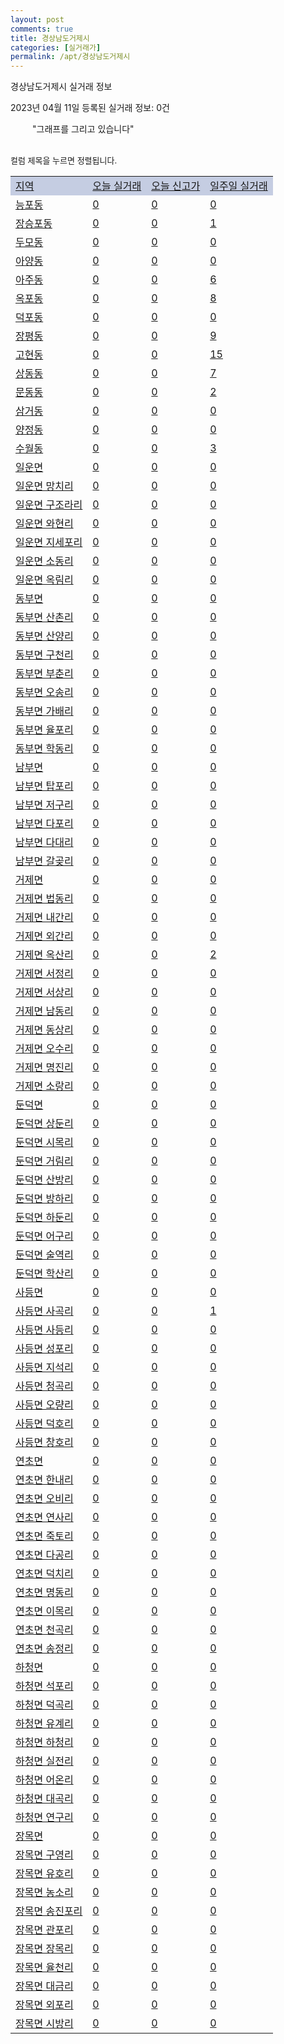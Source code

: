```yaml
---
layout: post
comments: true
title: 경상남도거제시
categories: [실거래가]
permalink: /apt/경상남도거제시
---
```


경상남도거제시 실거래 정보

2023년 04월 11일 등록된 실거래 정보: 0건

<!--<script async src="https://pagead2.googlesyndication.com/pagead/js/adsbygoogle.js?client=ca-pub-3485438051770037"
 crossorigin="anonymous"></script>-->

<script type="text/javascript">
  google.charts.load('current', {'packages':['corechart']});
  google.charts.setOnLoadCallback(drawChart);

  function drawChart() {
    var data = google.visualization.arrayToDataTable([['거래일', '매매', '전월세', '전매'], ['21-01', 7, 6, 3], ['21-02', 0, 3, 0], ['21-03', 0, 2, 0], ['21-04', 0, 1, 0], ['21-05', 0, 1, 0], ['21-06', 0, 2, 0], ['21-07', 19, 21, 2], ['21-08', 121, 102, 68], ['21-09', 21, 6, 11], ['21-10', 8, 2, 4], ['21-11', 7, 10, 3], ['21-12', 0, 9, 0], ['22-01', 0, 60, 10], ['22-02', 11, 8, 5], ['22-03', 8, 13, 2], ['22-04', 304, 216, 50], ['22-05', 284, 240, 50], ['22-06', 199, 222, 28], ['22-07', 146, 286, 26], ['22-08', 134, 262, 32], ['22-09', 109, 249, 21], ['22-10', 118, 284, 17], ['22-11', 119, 297, 25], ['22-12', 117, 271, 16], ['23-01', 98, 287, 19], ['23-02', 140, 373, 24], ['23-03', 136, 223, 22], ['23-04', 11, 14, 2]]);

    var options = {
      title: '최근 1년간 유형별 거래량 추이',
      legend: { position: 'bottom' }
    };

    setTimeout(function() {
        var chart = new google.visualization.LineChart(document.getElementById('columnchart_material'));
        chart.draw(data, (options));
        document.getElementById('loading').style.display = 'none';
        var dayLabel = (new Date()).getDay();
        if (dayLabel < 2) {
            sorttable.innerSortFunction.apply(document.getElementById('week'), []);
            sorttable.innerSortFunction.apply(document.getElementById('week'), []);        
        }
        else {
            sorttable.innerSortFunction.apply(document.getElementById('today'), []);
            sorttable.innerSortFunction.apply(document.getElementById('today'), []);
        }
    }, 200);

  }
</script>

<div id="loading" style="z-index:20; display: block; margin-left: 35px">"그래프를 그리고 있습니다"</div>
<div id="columnchart_material" style="width: 95%; margin-left: -35px; display: block"></div>
<!--<div style="width: 95%; margin-left: -35px; display: block">
      <script async src="https://pagead2.googlesyndication.com/pagead/js/adsbygoogle.js?client=ca-pub-3485438051770037"
          crossorigin="anonymous"></script>
      <ins class="adsbygoogle"
          style="display:block"
          data-ad-format="fluid"
          data-ad-layout-key="-fb+5w+4e-db+86"
          data-ad-client="ca-pub-3485438051770037"
          data-ad-slot="1827090281"></ins>
      <script>
          (adsbygoogle = window.adsbygoogle || []).push({});
      </script>
</div>-->
<br>

<font size='small' style='font-size: small;'>컬럼 제목을 누르면 정렬됩니다.</font>
<table class="sortable">
  <tr style='background-color: rgba(114, 132, 186,0.4);'>
    <td id="region"><a href="#">지역</a></td>
    <td id="today"><a href="#">오늘 실거래</a></td>
    <td id="today_new"><a href="#">오늘 신고가</a></td>
    <td id="week"><a href="#">일주일 실거래</a></td>
  </tr>

  
  <tr class="item">
    <td><a href="경상남도거제시능포동">능포동</a></td>
    <td><a href="경상남도거제시능포동">0</a></td>
    <td><a href="경상남도거제시능포동">0</a></td>
    <td><a href="경상남도거제시능포동">0</a></td>
  </tr>
    

  <tr class="item">
    <td><a href="경상남도거제시장승포동">장승포동</a></td>
    <td><a href="경상남도거제시장승포동">0</a></td>
    <td><a href="경상남도거제시장승포동">0</a></td>
    <td><a href="경상남도거제시장승포동">1</a></td>
  </tr>
    

  <tr class="item">
    <td><a href="경상남도거제시두모동">두모동</a></td>
    <td><a href="경상남도거제시두모동">0</a></td>
    <td><a href="경상남도거제시두모동">0</a></td>
    <td><a href="경상남도거제시두모동">0</a></td>
  </tr>
    

  <tr class="item">
    <td><a href="경상남도거제시아양동">아양동</a></td>
    <td><a href="경상남도거제시아양동">0</a></td>
    <td><a href="경상남도거제시아양동">0</a></td>
    <td><a href="경상남도거제시아양동">0</a></td>
  </tr>
    

  <tr class="item">
    <td><a href="경상남도거제시아주동">아주동</a></td>
    <td><a href="경상남도거제시아주동">0</a></td>
    <td><a href="경상남도거제시아주동">0</a></td>
    <td><a href="경상남도거제시아주동">6</a></td>
  </tr>
    

  <tr class="item">
    <td><a href="경상남도거제시옥포동">옥포동</a></td>
    <td><a href="경상남도거제시옥포동">0</a></td>
    <td><a href="경상남도거제시옥포동">0</a></td>
    <td><a href="경상남도거제시옥포동">8</a></td>
  </tr>
    

  <tr class="item">
    <td><a href="경상남도거제시덕포동">덕포동</a></td>
    <td><a href="경상남도거제시덕포동">0</a></td>
    <td><a href="경상남도거제시덕포동">0</a></td>
    <td><a href="경상남도거제시덕포동">0</a></td>
  </tr>
    

  <tr class="item">
    <td><a href="경상남도거제시장평동">장평동</a></td>
    <td><a href="경상남도거제시장평동">0</a></td>
    <td><a href="경상남도거제시장평동">0</a></td>
    <td><a href="경상남도거제시장평동">9</a></td>
  </tr>
    

  <tr class="item">
    <td><a href="경상남도거제시고현동">고현동</a></td>
    <td><a href="경상남도거제시고현동">0</a></td>
    <td><a href="경상남도거제시고현동">0</a></td>
    <td><a href="경상남도거제시고현동">15</a></td>
  </tr>
    

  <tr class="item">
    <td><a href="경상남도거제시상동동">상동동</a></td>
    <td><a href="경상남도거제시상동동">0</a></td>
    <td><a href="경상남도거제시상동동">0</a></td>
    <td><a href="경상남도거제시상동동">7</a></td>
  </tr>
    

  <tr class="item">
    <td><a href="경상남도거제시문동동">문동동</a></td>
    <td><a href="경상남도거제시문동동">0</a></td>
    <td><a href="경상남도거제시문동동">0</a></td>
    <td><a href="경상남도거제시문동동">2</a></td>
  </tr>
    

  <tr class="item">
    <td><a href="경상남도거제시삼거동">삼거동</a></td>
    <td><a href="경상남도거제시삼거동">0</a></td>
    <td><a href="경상남도거제시삼거동">0</a></td>
    <td><a href="경상남도거제시삼거동">0</a></td>
  </tr>
    

  <tr class="item">
    <td><a href="경상남도거제시양정동">양정동</a></td>
    <td><a href="경상남도거제시양정동">0</a></td>
    <td><a href="경상남도거제시양정동">0</a></td>
    <td><a href="경상남도거제시양정동">0</a></td>
  </tr>
    

  <tr class="item">
    <td><a href="경상남도거제시수월동">수월동</a></td>
    <td><a href="경상남도거제시수월동">0</a></td>
    <td><a href="경상남도거제시수월동">0</a></td>
    <td><a href="경상남도거제시수월동">3</a></td>
  </tr>
    

  <tr class="item">
    <td><a href="경상남도거제시일운면">일운면</a></td>
    <td><a href="경상남도거제시일운면">0</a></td>
    <td><a href="경상남도거제시일운면">0</a></td>
    <td><a href="경상남도거제시일운면">0</a></td>
  </tr>
    

  <tr class="item">
    <td><a href="경상남도거제시일운면망치리">일운면 망치리</a></td>
    <td><a href="경상남도거제시일운면망치리">0</a></td>
    <td><a href="경상남도거제시일운면망치리">0</a></td>
    <td><a href="경상남도거제시일운면망치리">0</a></td>
  </tr>
    

  <tr class="item">
    <td><a href="경상남도거제시일운면구조라리">일운면 구조라리</a></td>
    <td><a href="경상남도거제시일운면구조라리">0</a></td>
    <td><a href="경상남도거제시일운면구조라리">0</a></td>
    <td><a href="경상남도거제시일운면구조라리">0</a></td>
  </tr>
    

  <tr class="item">
    <td><a href="경상남도거제시일운면와현리">일운면 와현리</a></td>
    <td><a href="경상남도거제시일운면와현리">0</a></td>
    <td><a href="경상남도거제시일운면와현리">0</a></td>
    <td><a href="경상남도거제시일운면와현리">0</a></td>
  </tr>
    

  <tr class="item">
    <td><a href="경상남도거제시일운면지세포리">일운면 지세포리</a></td>
    <td><a href="경상남도거제시일운면지세포리">0</a></td>
    <td><a href="경상남도거제시일운면지세포리">0</a></td>
    <td><a href="경상남도거제시일운면지세포리">0</a></td>
  </tr>
    

  <tr class="item">
    <td><a href="경상남도거제시일운면소동리">일운면 소동리</a></td>
    <td><a href="경상남도거제시일운면소동리">0</a></td>
    <td><a href="경상남도거제시일운면소동리">0</a></td>
    <td><a href="경상남도거제시일운면소동리">0</a></td>
  </tr>
    

  <tr class="item">
    <td><a href="경상남도거제시일운면옥림리">일운면 옥림리</a></td>
    <td><a href="경상남도거제시일운면옥림리">0</a></td>
    <td><a href="경상남도거제시일운면옥림리">0</a></td>
    <td><a href="경상남도거제시일운면옥림리">0</a></td>
  </tr>
    

  <tr class="item">
    <td><a href="경상남도거제시동부면">동부면</a></td>
    <td><a href="경상남도거제시동부면">0</a></td>
    <td><a href="경상남도거제시동부면">0</a></td>
    <td><a href="경상남도거제시동부면">0</a></td>
  </tr>
    

  <tr class="item">
    <td><a href="경상남도거제시동부면산촌리">동부면 산촌리</a></td>
    <td><a href="경상남도거제시동부면산촌리">0</a></td>
    <td><a href="경상남도거제시동부면산촌리">0</a></td>
    <td><a href="경상남도거제시동부면산촌리">0</a></td>
  </tr>
    

  <tr class="item">
    <td><a href="경상남도거제시동부면산양리">동부면 산양리</a></td>
    <td><a href="경상남도거제시동부면산양리">0</a></td>
    <td><a href="경상남도거제시동부면산양리">0</a></td>
    <td><a href="경상남도거제시동부면산양리">0</a></td>
  </tr>
    

  <tr class="item">
    <td><a href="경상남도거제시동부면구천리">동부면 구천리</a></td>
    <td><a href="경상남도거제시동부면구천리">0</a></td>
    <td><a href="경상남도거제시동부면구천리">0</a></td>
    <td><a href="경상남도거제시동부면구천리">0</a></td>
  </tr>
    

  <tr class="item">
    <td><a href="경상남도거제시동부면부춘리">동부면 부춘리</a></td>
    <td><a href="경상남도거제시동부면부춘리">0</a></td>
    <td><a href="경상남도거제시동부면부춘리">0</a></td>
    <td><a href="경상남도거제시동부면부춘리">0</a></td>
  </tr>
    

  <tr class="item">
    <td><a href="경상남도거제시동부면오송리">동부면 오송리</a></td>
    <td><a href="경상남도거제시동부면오송리">0</a></td>
    <td><a href="경상남도거제시동부면오송리">0</a></td>
    <td><a href="경상남도거제시동부면오송리">0</a></td>
  </tr>
    

  <tr class="item">
    <td><a href="경상남도거제시동부면가배리">동부면 가배리</a></td>
    <td><a href="경상남도거제시동부면가배리">0</a></td>
    <td><a href="경상남도거제시동부면가배리">0</a></td>
    <td><a href="경상남도거제시동부면가배리">0</a></td>
  </tr>
    

  <tr class="item">
    <td><a href="경상남도거제시동부면율포리">동부면 율포리</a></td>
    <td><a href="경상남도거제시동부면율포리">0</a></td>
    <td><a href="경상남도거제시동부면율포리">0</a></td>
    <td><a href="경상남도거제시동부면율포리">0</a></td>
  </tr>
    

  <tr class="item">
    <td><a href="경상남도거제시동부면학동리">동부면 학동리</a></td>
    <td><a href="경상남도거제시동부면학동리">0</a></td>
    <td><a href="경상남도거제시동부면학동리">0</a></td>
    <td><a href="경상남도거제시동부면학동리">0</a></td>
  </tr>
    

  <tr class="item">
    <td><a href="경상남도거제시남부면">남부면</a></td>
    <td><a href="경상남도거제시남부면">0</a></td>
    <td><a href="경상남도거제시남부면">0</a></td>
    <td><a href="경상남도거제시남부면">0</a></td>
  </tr>
    

  <tr class="item">
    <td><a href="경상남도거제시남부면탑포리">남부면 탑포리</a></td>
    <td><a href="경상남도거제시남부면탑포리">0</a></td>
    <td><a href="경상남도거제시남부면탑포리">0</a></td>
    <td><a href="경상남도거제시남부면탑포리">0</a></td>
  </tr>
    

  <tr class="item">
    <td><a href="경상남도거제시남부면저구리">남부면 저구리</a></td>
    <td><a href="경상남도거제시남부면저구리">0</a></td>
    <td><a href="경상남도거제시남부면저구리">0</a></td>
    <td><a href="경상남도거제시남부면저구리">0</a></td>
  </tr>
    

  <tr class="item">
    <td><a href="경상남도거제시남부면다포리">남부면 다포리</a></td>
    <td><a href="경상남도거제시남부면다포리">0</a></td>
    <td><a href="경상남도거제시남부면다포리">0</a></td>
    <td><a href="경상남도거제시남부면다포리">0</a></td>
  </tr>
    

  <tr class="item">
    <td><a href="경상남도거제시남부면다대리">남부면 다대리</a></td>
    <td><a href="경상남도거제시남부면다대리">0</a></td>
    <td><a href="경상남도거제시남부면다대리">0</a></td>
    <td><a href="경상남도거제시남부면다대리">0</a></td>
  </tr>
    

  <tr class="item">
    <td><a href="경상남도거제시남부면갈곶리">남부면 갈곶리</a></td>
    <td><a href="경상남도거제시남부면갈곶리">0</a></td>
    <td><a href="경상남도거제시남부면갈곶리">0</a></td>
    <td><a href="경상남도거제시남부면갈곶리">0</a></td>
  </tr>
    

  <tr class="item">
    <td><a href="경상남도거제시거제면">거제면</a></td>
    <td><a href="경상남도거제시거제면">0</a></td>
    <td><a href="경상남도거제시거제면">0</a></td>
    <td><a href="경상남도거제시거제면">0</a></td>
  </tr>
    

  <tr class="item">
    <td><a href="경상남도거제시거제면법동리">거제면 법동리</a></td>
    <td><a href="경상남도거제시거제면법동리">0</a></td>
    <td><a href="경상남도거제시거제면법동리">0</a></td>
    <td><a href="경상남도거제시거제면법동리">0</a></td>
  </tr>
    

  <tr class="item">
    <td><a href="경상남도거제시거제면내간리">거제면 내간리</a></td>
    <td><a href="경상남도거제시거제면내간리">0</a></td>
    <td><a href="경상남도거제시거제면내간리">0</a></td>
    <td><a href="경상남도거제시거제면내간리">0</a></td>
  </tr>
    

  <tr class="item">
    <td><a href="경상남도거제시거제면외간리">거제면 외간리</a></td>
    <td><a href="경상남도거제시거제면외간리">0</a></td>
    <td><a href="경상남도거제시거제면외간리">0</a></td>
    <td><a href="경상남도거제시거제면외간리">0</a></td>
  </tr>
    

  <tr class="item">
    <td><a href="경상남도거제시거제면옥산리">거제면 옥산리</a></td>
    <td><a href="경상남도거제시거제면옥산리">0</a></td>
    <td><a href="경상남도거제시거제면옥산리">0</a></td>
    <td><a href="경상남도거제시거제면옥산리">2</a></td>
  </tr>
    

  <tr class="item">
    <td><a href="경상남도거제시거제면서정리">거제면 서정리</a></td>
    <td><a href="경상남도거제시거제면서정리">0</a></td>
    <td><a href="경상남도거제시거제면서정리">0</a></td>
    <td><a href="경상남도거제시거제면서정리">0</a></td>
  </tr>
    

  <tr class="item">
    <td><a href="경상남도거제시거제면서상리">거제면 서상리</a></td>
    <td><a href="경상남도거제시거제면서상리">0</a></td>
    <td><a href="경상남도거제시거제면서상리">0</a></td>
    <td><a href="경상남도거제시거제면서상리">0</a></td>
  </tr>
    

  <tr class="item">
    <td><a href="경상남도거제시거제면남동리">거제면 남동리</a></td>
    <td><a href="경상남도거제시거제면남동리">0</a></td>
    <td><a href="경상남도거제시거제면남동리">0</a></td>
    <td><a href="경상남도거제시거제면남동리">0</a></td>
  </tr>
    

  <tr class="item">
    <td><a href="경상남도거제시거제면동상리">거제면 동상리</a></td>
    <td><a href="경상남도거제시거제면동상리">0</a></td>
    <td><a href="경상남도거제시거제면동상리">0</a></td>
    <td><a href="경상남도거제시거제면동상리">0</a></td>
  </tr>
    

  <tr class="item">
    <td><a href="경상남도거제시거제면오수리">거제면 오수리</a></td>
    <td><a href="경상남도거제시거제면오수리">0</a></td>
    <td><a href="경상남도거제시거제면오수리">0</a></td>
    <td><a href="경상남도거제시거제면오수리">0</a></td>
  </tr>
    

  <tr class="item">
    <td><a href="경상남도거제시거제면명진리">거제면 명진리</a></td>
    <td><a href="경상남도거제시거제면명진리">0</a></td>
    <td><a href="경상남도거제시거제면명진리">0</a></td>
    <td><a href="경상남도거제시거제면명진리">0</a></td>
  </tr>
    

  <tr class="item">
    <td><a href="경상남도거제시거제면소랑리">거제면 소랑리</a></td>
    <td><a href="경상남도거제시거제면소랑리">0</a></td>
    <td><a href="경상남도거제시거제면소랑리">0</a></td>
    <td><a href="경상남도거제시거제면소랑리">0</a></td>
  </tr>
    

  <tr class="item">
    <td><a href="경상남도거제시둔덕면">둔덕면</a></td>
    <td><a href="경상남도거제시둔덕면">0</a></td>
    <td><a href="경상남도거제시둔덕면">0</a></td>
    <td><a href="경상남도거제시둔덕면">0</a></td>
  </tr>
    

  <tr class="item">
    <td><a href="경상남도거제시둔덕면상둔리">둔덕면 상둔리</a></td>
    <td><a href="경상남도거제시둔덕면상둔리">0</a></td>
    <td><a href="경상남도거제시둔덕면상둔리">0</a></td>
    <td><a href="경상남도거제시둔덕면상둔리">0</a></td>
  </tr>
    

  <tr class="item">
    <td><a href="경상남도거제시둔덕면시목리">둔덕면 시목리</a></td>
    <td><a href="경상남도거제시둔덕면시목리">0</a></td>
    <td><a href="경상남도거제시둔덕면시목리">0</a></td>
    <td><a href="경상남도거제시둔덕면시목리">0</a></td>
  </tr>
    

  <tr class="item">
    <td><a href="경상남도거제시둔덕면거림리">둔덕면 거림리</a></td>
    <td><a href="경상남도거제시둔덕면거림리">0</a></td>
    <td><a href="경상남도거제시둔덕면거림리">0</a></td>
    <td><a href="경상남도거제시둔덕면거림리">0</a></td>
  </tr>
    

  <tr class="item">
    <td><a href="경상남도거제시둔덕면산방리">둔덕면 산방리</a></td>
    <td><a href="경상남도거제시둔덕면산방리">0</a></td>
    <td><a href="경상남도거제시둔덕면산방리">0</a></td>
    <td><a href="경상남도거제시둔덕면산방리">0</a></td>
  </tr>
    

  <tr class="item">
    <td><a href="경상남도거제시둔덕면방하리">둔덕면 방하리</a></td>
    <td><a href="경상남도거제시둔덕면방하리">0</a></td>
    <td><a href="경상남도거제시둔덕면방하리">0</a></td>
    <td><a href="경상남도거제시둔덕면방하리">0</a></td>
  </tr>
    

  <tr class="item">
    <td><a href="경상남도거제시둔덕면하둔리">둔덕면 하둔리</a></td>
    <td><a href="경상남도거제시둔덕면하둔리">0</a></td>
    <td><a href="경상남도거제시둔덕면하둔리">0</a></td>
    <td><a href="경상남도거제시둔덕면하둔리">0</a></td>
  </tr>
    

  <tr class="item">
    <td><a href="경상남도거제시둔덕면어구리">둔덕면 어구리</a></td>
    <td><a href="경상남도거제시둔덕면어구리">0</a></td>
    <td><a href="경상남도거제시둔덕면어구리">0</a></td>
    <td><a href="경상남도거제시둔덕면어구리">0</a></td>
  </tr>
    

  <tr class="item">
    <td><a href="경상남도거제시둔덕면술역리">둔덕면 술역리</a></td>
    <td><a href="경상남도거제시둔덕면술역리">0</a></td>
    <td><a href="경상남도거제시둔덕면술역리">0</a></td>
    <td><a href="경상남도거제시둔덕면술역리">0</a></td>
  </tr>
    

  <tr class="item">
    <td><a href="경상남도거제시둔덕면학산리">둔덕면 학산리</a></td>
    <td><a href="경상남도거제시둔덕면학산리">0</a></td>
    <td><a href="경상남도거제시둔덕면학산리">0</a></td>
    <td><a href="경상남도거제시둔덕면학산리">0</a></td>
  </tr>
    

  <tr class="item">
    <td><a href="경상남도거제시사등면">사등면</a></td>
    <td><a href="경상남도거제시사등면">0</a></td>
    <td><a href="경상남도거제시사등면">0</a></td>
    <td><a href="경상남도거제시사등면">0</a></td>
  </tr>
    

  <tr class="item">
    <td><a href="경상남도거제시사등면사곡리">사등면 사곡리</a></td>
    <td><a href="경상남도거제시사등면사곡리">0</a></td>
    <td><a href="경상남도거제시사등면사곡리">0</a></td>
    <td><a href="경상남도거제시사등면사곡리">1</a></td>
  </tr>
    

  <tr class="item">
    <td><a href="경상남도거제시사등면사등리">사등면 사등리</a></td>
    <td><a href="경상남도거제시사등면사등리">0</a></td>
    <td><a href="경상남도거제시사등면사등리">0</a></td>
    <td><a href="경상남도거제시사등면사등리">0</a></td>
  </tr>
    

  <tr class="item">
    <td><a href="경상남도거제시사등면성포리">사등면 성포리</a></td>
    <td><a href="경상남도거제시사등면성포리">0</a></td>
    <td><a href="경상남도거제시사등면성포리">0</a></td>
    <td><a href="경상남도거제시사등면성포리">0</a></td>
  </tr>
    

  <tr class="item">
    <td><a href="경상남도거제시사등면지석리">사등면 지석리</a></td>
    <td><a href="경상남도거제시사등면지석리">0</a></td>
    <td><a href="경상남도거제시사등면지석리">0</a></td>
    <td><a href="경상남도거제시사등면지석리">0</a></td>
  </tr>
    

  <tr class="item">
    <td><a href="경상남도거제시사등면청곡리">사등면 청곡리</a></td>
    <td><a href="경상남도거제시사등면청곡리">0</a></td>
    <td><a href="경상남도거제시사등면청곡리">0</a></td>
    <td><a href="경상남도거제시사등면청곡리">0</a></td>
  </tr>
    

  <tr class="item">
    <td><a href="경상남도거제시사등면오량리">사등면 오량리</a></td>
    <td><a href="경상남도거제시사등면오량리">0</a></td>
    <td><a href="경상남도거제시사등면오량리">0</a></td>
    <td><a href="경상남도거제시사등면오량리">0</a></td>
  </tr>
    

  <tr class="item">
    <td><a href="경상남도거제시사등면덕호리">사등면 덕호리</a></td>
    <td><a href="경상남도거제시사등면덕호리">0</a></td>
    <td><a href="경상남도거제시사등면덕호리">0</a></td>
    <td><a href="경상남도거제시사등면덕호리">0</a></td>
  </tr>
    

  <tr class="item">
    <td><a href="경상남도거제시사등면창호리">사등면 창호리</a></td>
    <td><a href="경상남도거제시사등면창호리">0</a></td>
    <td><a href="경상남도거제시사등면창호리">0</a></td>
    <td><a href="경상남도거제시사등면창호리">0</a></td>
  </tr>
    

  <tr class="item">
    <td><a href="경상남도거제시연초면">연초면</a></td>
    <td><a href="경상남도거제시연초면">0</a></td>
    <td><a href="경상남도거제시연초면">0</a></td>
    <td><a href="경상남도거제시연초면">0</a></td>
  </tr>
    

  <tr class="item">
    <td><a href="경상남도거제시연초면한내리">연초면 한내리</a></td>
    <td><a href="경상남도거제시연초면한내리">0</a></td>
    <td><a href="경상남도거제시연초면한내리">0</a></td>
    <td><a href="경상남도거제시연초면한내리">0</a></td>
  </tr>
    

  <tr class="item">
    <td><a href="경상남도거제시연초면오비리">연초면 오비리</a></td>
    <td><a href="경상남도거제시연초면오비리">0</a></td>
    <td><a href="경상남도거제시연초면오비리">0</a></td>
    <td><a href="경상남도거제시연초면오비리">0</a></td>
  </tr>
    

  <tr class="item">
    <td><a href="경상남도거제시연초면연사리">연초면 연사리</a></td>
    <td><a href="경상남도거제시연초면연사리">0</a></td>
    <td><a href="경상남도거제시연초면연사리">0</a></td>
    <td><a href="경상남도거제시연초면연사리">0</a></td>
  </tr>
    

  <tr class="item">
    <td><a href="경상남도거제시연초면죽토리">연초면 죽토리</a></td>
    <td><a href="경상남도거제시연초면죽토리">0</a></td>
    <td><a href="경상남도거제시연초면죽토리">0</a></td>
    <td><a href="경상남도거제시연초면죽토리">0</a></td>
  </tr>
    

  <tr class="item">
    <td><a href="경상남도거제시연초면다공리">연초면 다공리</a></td>
    <td><a href="경상남도거제시연초면다공리">0</a></td>
    <td><a href="경상남도거제시연초면다공리">0</a></td>
    <td><a href="경상남도거제시연초면다공리">0</a></td>
  </tr>
    

  <tr class="item">
    <td><a href="경상남도거제시연초면덕치리">연초면 덕치리</a></td>
    <td><a href="경상남도거제시연초면덕치리">0</a></td>
    <td><a href="경상남도거제시연초면덕치리">0</a></td>
    <td><a href="경상남도거제시연초면덕치리">0</a></td>
  </tr>
    

  <tr class="item">
    <td><a href="경상남도거제시연초면명동리">연초면 명동리</a></td>
    <td><a href="경상남도거제시연초면명동리">0</a></td>
    <td><a href="경상남도거제시연초면명동리">0</a></td>
    <td><a href="경상남도거제시연초면명동리">0</a></td>
  </tr>
    

  <tr class="item">
    <td><a href="경상남도거제시연초면이목리">연초면 이목리</a></td>
    <td><a href="경상남도거제시연초면이목리">0</a></td>
    <td><a href="경상남도거제시연초면이목리">0</a></td>
    <td><a href="경상남도거제시연초면이목리">0</a></td>
  </tr>
    

  <tr class="item">
    <td><a href="경상남도거제시연초면천곡리">연초면 천곡리</a></td>
    <td><a href="경상남도거제시연초면천곡리">0</a></td>
    <td><a href="경상남도거제시연초면천곡리">0</a></td>
    <td><a href="경상남도거제시연초면천곡리">0</a></td>
  </tr>
    

  <tr class="item">
    <td><a href="경상남도거제시연초면송정리">연초면 송정리</a></td>
    <td><a href="경상남도거제시연초면송정리">0</a></td>
    <td><a href="경상남도거제시연초면송정리">0</a></td>
    <td><a href="경상남도거제시연초면송정리">0</a></td>
  </tr>
    

  <tr class="item">
    <td><a href="경상남도거제시하청면">하청면</a></td>
    <td><a href="경상남도거제시하청면">0</a></td>
    <td><a href="경상남도거제시하청면">0</a></td>
    <td><a href="경상남도거제시하청면">0</a></td>
  </tr>
    

  <tr class="item">
    <td><a href="경상남도거제시하청면석포리">하청면 석포리</a></td>
    <td><a href="경상남도거제시하청면석포리">0</a></td>
    <td><a href="경상남도거제시하청면석포리">0</a></td>
    <td><a href="경상남도거제시하청면석포리">0</a></td>
  </tr>
    

  <tr class="item">
    <td><a href="경상남도거제시하청면덕곡리">하청면 덕곡리</a></td>
    <td><a href="경상남도거제시하청면덕곡리">0</a></td>
    <td><a href="경상남도거제시하청면덕곡리">0</a></td>
    <td><a href="경상남도거제시하청면덕곡리">0</a></td>
  </tr>
    

  <tr class="item">
    <td><a href="경상남도거제시하청면유계리">하청면 유계리</a></td>
    <td><a href="경상남도거제시하청면유계리">0</a></td>
    <td><a href="경상남도거제시하청면유계리">0</a></td>
    <td><a href="경상남도거제시하청면유계리">0</a></td>
  </tr>
    

  <tr class="item">
    <td><a href="경상남도거제시하청면하청리">하청면 하청리</a></td>
    <td><a href="경상남도거제시하청면하청리">0</a></td>
    <td><a href="경상남도거제시하청면하청리">0</a></td>
    <td><a href="경상남도거제시하청면하청리">0</a></td>
  </tr>
    

  <tr class="item">
    <td><a href="경상남도거제시하청면실전리">하청면 실전리</a></td>
    <td><a href="경상남도거제시하청면실전리">0</a></td>
    <td><a href="경상남도거제시하청면실전리">0</a></td>
    <td><a href="경상남도거제시하청면실전리">0</a></td>
  </tr>
    

  <tr class="item">
    <td><a href="경상남도거제시하청면어온리">하청면 어온리</a></td>
    <td><a href="경상남도거제시하청면어온리">0</a></td>
    <td><a href="경상남도거제시하청면어온리">0</a></td>
    <td><a href="경상남도거제시하청면어온리">0</a></td>
  </tr>
    

  <tr class="item">
    <td><a href="경상남도거제시하청면대곡리">하청면 대곡리</a></td>
    <td><a href="경상남도거제시하청면대곡리">0</a></td>
    <td><a href="경상남도거제시하청면대곡리">0</a></td>
    <td><a href="경상남도거제시하청면대곡리">0</a></td>
  </tr>
    

  <tr class="item">
    <td><a href="경상남도거제시하청면연구리">하청면 연구리</a></td>
    <td><a href="경상남도거제시하청면연구리">0</a></td>
    <td><a href="경상남도거제시하청면연구리">0</a></td>
    <td><a href="경상남도거제시하청면연구리">0</a></td>
  </tr>
    

  <tr class="item">
    <td><a href="경상남도거제시장목면">장목면</a></td>
    <td><a href="경상남도거제시장목면">0</a></td>
    <td><a href="경상남도거제시장목면">0</a></td>
    <td><a href="경상남도거제시장목면">0</a></td>
  </tr>
    

  <tr class="item">
    <td><a href="경상남도거제시장목면구영리">장목면 구영리</a></td>
    <td><a href="경상남도거제시장목면구영리">0</a></td>
    <td><a href="경상남도거제시장목면구영리">0</a></td>
    <td><a href="경상남도거제시장목면구영리">0</a></td>
  </tr>
    

  <tr class="item">
    <td><a href="경상남도거제시장목면유호리">장목면 유호리</a></td>
    <td><a href="경상남도거제시장목면유호리">0</a></td>
    <td><a href="경상남도거제시장목면유호리">0</a></td>
    <td><a href="경상남도거제시장목면유호리">0</a></td>
  </tr>
    

  <tr class="item">
    <td><a href="경상남도거제시장목면농소리">장목면 농소리</a></td>
    <td><a href="경상남도거제시장목면농소리">0</a></td>
    <td><a href="경상남도거제시장목면농소리">0</a></td>
    <td><a href="경상남도거제시장목면농소리">0</a></td>
  </tr>
    

  <tr class="item">
    <td><a href="경상남도거제시장목면송진포리">장목면 송진포리</a></td>
    <td><a href="경상남도거제시장목면송진포리">0</a></td>
    <td><a href="경상남도거제시장목면송진포리">0</a></td>
    <td><a href="경상남도거제시장목면송진포리">0</a></td>
  </tr>
    

  <tr class="item">
    <td><a href="경상남도거제시장목면관포리">장목면 관포리</a></td>
    <td><a href="경상남도거제시장목면관포리">0</a></td>
    <td><a href="경상남도거제시장목면관포리">0</a></td>
    <td><a href="경상남도거제시장목면관포리">0</a></td>
  </tr>
    

  <tr class="item">
    <td><a href="경상남도거제시장목면장목리">장목면 장목리</a></td>
    <td><a href="경상남도거제시장목면장목리">0</a></td>
    <td><a href="경상남도거제시장목면장목리">0</a></td>
    <td><a href="경상남도거제시장목면장목리">0</a></td>
  </tr>
    

  <tr class="item">
    <td><a href="경상남도거제시장목면율천리">장목면 율천리</a></td>
    <td><a href="경상남도거제시장목면율천리">0</a></td>
    <td><a href="경상남도거제시장목면율천리">0</a></td>
    <td><a href="경상남도거제시장목면율천리">0</a></td>
  </tr>
    

  <tr class="item">
    <td><a href="경상남도거제시장목면대금리">장목면 대금리</a></td>
    <td><a href="경상남도거제시장목면대금리">0</a></td>
    <td><a href="경상남도거제시장목면대금리">0</a></td>
    <td><a href="경상남도거제시장목면대금리">0</a></td>
  </tr>
    

  <tr class="item">
    <td><a href="경상남도거제시장목면외포리">장목면 외포리</a></td>
    <td><a href="경상남도거제시장목면외포리">0</a></td>
    <td><a href="경상남도거제시장목면외포리">0</a></td>
    <td><a href="경상남도거제시장목면외포리">0</a></td>
  </tr>
    

  <tr class="item">
    <td><a href="경상남도거제시장목면시방리">장목면 시방리</a></td>
    <td><a href="경상남도거제시장목면시방리">0</a></td>
    <td><a href="경상남도거제시장목면시방리">0</a></td>
    <td><a href="경상남도거제시장목면시방리">0</a></td>
  </tr>
    


</table>


    